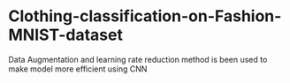 # Clothing-classification-on-Fashion-MNIST-dataset
Data Augmentation and learning rate reduction method is been used to make model more efficient using CNN
